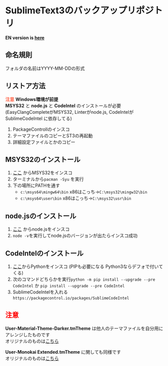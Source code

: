 # SublimeText3のバックアップリポジトリ

__EN version is [here](/README.md)__

命名規則
-------------------------
フォルダの名前はYYYY-MM-DDの形式

リストア方法
-------------------------
<font color="Tomato">__注意__</font> __Windows環境が前提__  
__MSYS32__ と __node.js__ と __CodeIntel__ のインストールが必要  
(EasyClangCompleteがMSYS32, Linterがnode.js, CodeIntelがSublimeCodeIntel に依存してる)

1. PackageControllのインスコ
2. テーマファイルのコピーとST3の再起動
3. 詳細設定ファイルとかのコピー

MSYS32のインストール
-------------------------

1. [ここ](https://www.msys2.org/) からMSYS32をインスコ
2. ターミナルから``pacman -Syu`` を実行
3. 下の場所にPATHを通す
	* ``c:\msys64\mingw64\bin``  x86はこっち->``C:\msys32\mingw32\bin``
	* ``c:\msys64\user\bin``  x86はこっち->``C:\msys32\usr\bin``

node.jsのインストール
----------------------
1. [ここ](https://nodejs.org/) からnode.jsをインスコ
2. ``node -v``を実行してnode.jsのバージョンが出たらインスコ成功

CodeIntelのインストール
----------------------
1. [ここ](https://www.python.org/)からPythonをインスコ (PIPも必要になる Python3ならデフォで付いてくる)
2. 次のコマンドどちらかを実行``python -m pip install --upgrade --pre CodeIntel`` か ``pip install --upgrade --pre CodeIntel``
3. SublimeCodeIntelを入れる ``https://packagecontrol.io/packages/SublimeCodeIntel``

<font color="Red">注意</font>
---------------------------
__User-Material-Theme-Darker.tmTheme__ は他人のテーマファイルを自分用にアレンジしたものです  
オリジナルのものは[こちら](https://packagecontrol.io/packages/Material%20Theme)

__User-Monokai Extended.tmTheme__ に関しても同様です  
オリジナルのものは[こちら](https://packagecontrol.io/packages/Monokai%20Extended)